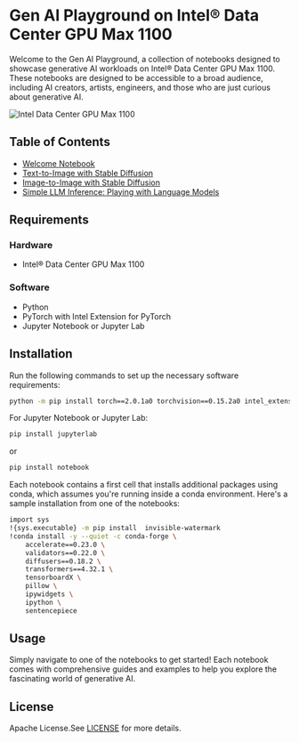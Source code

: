 # Gen AI Playground on Intel® Data Center GPU Max 1100

Welcome to the Gen AI Playground, a collection of notebooks designed to showcase generative AI workloads on Intel® Data Center GPU Max 1100. These notebooks are designed to be accessible to a broad audience, including AI creators, artists, engineers, and those who are just curious about generative AI.

![Intel Data Center GPU Max 1100](https://intelcorp.scene7.com/is/image/intelcorp/data-center-gpu-max-badge?$64.64$&fmt=png-alpha)

## Table of Contents

- [Welcome Notebook](./welcome.ipynb)
- [Text-to-Image with Stable Diffusion](./text_to_image.ipynb)
- [Image-to-Image with Stable Diffusion](./image_to_image.ipynb)
- [Simple LLM Inference: Playing with Language Models](./simple_llm_inference.ipynb)

## Requirements

### Hardware
- Intel® Data Center GPU Max 1100

### Software
- Python
- PyTorch with Intel Extension for PyTorch
- Jupyter Notebook or Jupyter Lab

## Installation

Run the following commands to set up the necessary software requirements:

```bash
python -m pip install torch==2.0.1a0 torchvision==0.15.2a0 intel_extension_for_pytorch==2.0.110+xpu -f https://developer.intel.com/ipex-whl-stable-xpu
```
For Jupyter Notebook or Jupyter Lab:

```bash
pip install jupyterlab
```

or

```bash
pip install notebook
```

Each notebook contains a first cell that installs additional packages using conda, which assumes you're running inside a conda environment. Here's a sample installation from one of the notebooks:

```bash
import sys
!{sys.executable} -m pip install  invisible-watermark
!conda install -y --quiet -c conda-forge \
    accelerate==0.23.0 \
    validators==0.22.0 \
    diffusers==0.18.2 \
    transformers==4.32.1 \
    tensorboardX \
    pillow \
    ipywidgets \
    ipython \
    sentencepiece
```

## Usage

Simply navigate to one of the notebooks to get started! Each notebook comes with comprehensive guides and examples to help you explore the fascinating world of generative AI.

## License

Apache License.See [LICENSE](./LICENSE) for more details.

